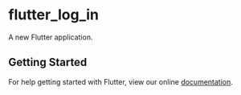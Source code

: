 # flutter_log_in

A new Flutter application.

## Getting Started

For help getting started with Flutter, view our online
[documentation](https://flutter.io/).
